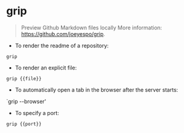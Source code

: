 # grip

> Preview Github Markdown files locally 
> More information: <https://github.com/joeyespo/grip>.

- To render the readme of a repository:

`grip`

- To render an explicit file:

`grip {{file}}`

- To automatically open a tab in the browser after the server starts:

`grip --browser'

- To specify a port:

`grip {{port}}`
